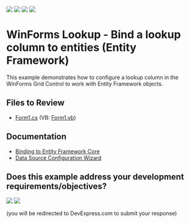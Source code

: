<!-- default badges list -->
![](https://img.shields.io/endpoint?url=https://codecentral.devexpress.com/api/v1/VersionRange/128625712/13.1.4%2B)
[![](https://img.shields.io/badge/Open_in_DevExpress_Support_Center-FF7200?style=flat-square&logo=DevExpress&logoColor=white)](https://supportcenter.devexpress.com/ticket/details/E924)
[![](https://img.shields.io/badge/📖_How_to_use_DevExpress_Examples-e9f6fc?style=flat-square)](https://docs.devexpress.com/GeneralInformation/403183)
[![](https://img.shields.io/badge/💬_Leave_Feedback-feecdd?style=flat-square)](#does-this-example-address-your-development-requirementsobjectives)
<!-- default badges end -->

# WinForms Lookup - Bind a lookup column to entities (Entity Framework)

This example demonstrates how to configure a lookup column in the WinForms Grid Control to work with Entity Framework objects.


## Files to Review

* [Form1.cs](./CS/EntitiesLookupWithEditing/Form1.cs) (VB: [Form1.vb](./VB/EntitiesLookupWithEditing/Form1.vb))


## Documentation

* [Binding to Entity Framework Core](https://docs.devexpress.com/WindowsForms/118049/common-features/data-binding/binding-to-entity-framework-core)
* [Data Source Configuration Wizard](https://docs.devexpress.com/WindowsForms/16633/common-features/data-binding/data-source-configuration-wizard)
<!-- feedback -->
## Does this example address your development requirements/objectives?

[<img src="https://www.devexpress.com/support/examples/i/yes-button.svg"/>](https://www.devexpress.com/support/examples/survey.xml?utm_source=github&utm_campaign=winforms-grid-bind-lookup-column-to-entity-framework&~~~was_helpful=yes) [<img src="https://www.devexpress.com/support/examples/i/no-button.svg"/>](https://www.devexpress.com/support/examples/survey.xml?utm_source=github&utm_campaign=winforms-grid-bind-lookup-column-to-entity-framework&~~~was_helpful=no)

(you will be redirected to DevExpress.com to submit your response)
<!-- feedback end -->

